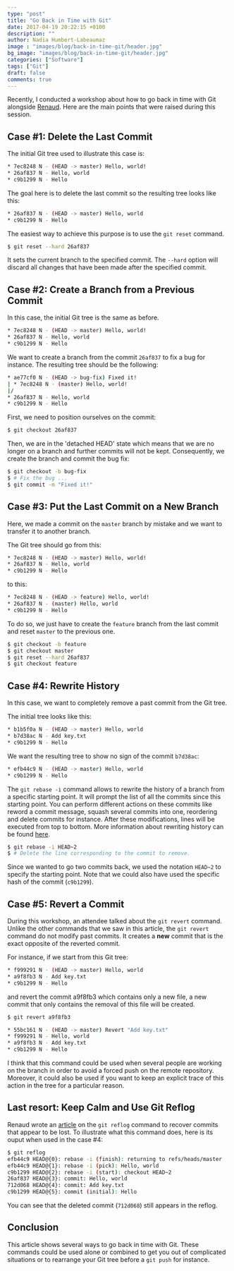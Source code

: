 ```yaml
---
type: "post"
title: "Go Back in Time with Git"
date: 2017-04-19 20:22:15 +0100
description: ""
author: Nadia Humbert-Labeaumaz
image : "images/blog/back-in-time-git/header.jpg"
bg_image: "images/blog/back-in-time-git/header.jpg"
categories: ["Software"]
tags: ["Git"]
draft: false
comments: true
---
```


Recently, I conducted a workshop about how to go back in time with Git alongside [Renaud](https://twitter.com/rnowif). Here are the main points that were raised during this session.

<!-- more -->

## Case #1: Delete the Last Commit

The initial Git tree used to illustrate this case is:

```bash
* 7ec8248 N - (HEAD -> master) Hello, world!
* 26af837 N - Hello, world
* c9b1299 N - Hello
```

The goal here is to delete the last commit so the resulting tree looks like this:

```bash
* 26af837 N - (HEAD -> master) Hello, world
* c9b1299 N - Hello
```

The easiest way to achieve this purpose is to use the `git reset` command.

```bash
$ git reset --hard 26af837
```

It sets the current branch to the specified commit. The `--hard` option will discard all changes that have been made after the specified commit.

## Case #2: Create a Branch from a Previous Commit

In this case, the initial Git tree is the same as before.

```bash
* 7ec8248 N - (HEAD -> master) Hello, world!
* 26af837 N - Hello, world
* c9b1299 N - Hello
```

We want to create a branch from the commit `26af837` to fix a bug for instance. The resulting tree should be the following:

```bash
* ae77cf0 N - (HEAD -> bug-fix) Fixed it!
| * 7ec8248 N - (master) Hello, world!
|/  
* 26af837 N - Hello, world
* c9b1299 N - Hello
```

First, we need to position ourselves on the commit:

```bash
$ git checkout 26af837
```

Then, we are in the 'detached HEAD' state which means that we are no longer on a branch and further commits will not be kept. Consequently, we create the branch and commit the bug fix:

```bash
$ git checkout -b bug-fix
$ # Fix the bug ...
$ git commit -m "Fixed it!"
```

## Case #3: Put the Last Commit on a New Branch

Here, we made a commit on the `master` branch by mistake and we want to transfer it to another branch.

The Git tree should go from this:

```bash
* 7ec8248 N - (HEAD -> master) Hello, world!
* 26af837 N - Hello, world
* c9b1299 N - Hello
```

to this:

```bash
* 7ec8248 N - (HEAD -> feature) Hello, world!
* 26af837 N - (master) Hello, world
* c9b1299 N - Hello
```

To do so, we just have to create the `feature` branch from the last commit and reset `master` to the previous one.

```bash
$ git checkout -b feature
$ git checkout master
$ git reset --hard 26af837
$ git checkout feature
```

## Case #4: Rewrite History

In this case, we want to completely remove a past commit from the Git tree.

The initial tree looks like this:

```bash
* b1b5f0a N - (HEAD -> master) Hello, world
* b7d38ac N - Add key.txt
* c9b1299 N - Hello
```

We want the resulting tree to show no sign of the commit `b7d38ac`:

```bash
* efb44c9 N - (HEAD -> master) Hello, world
* c9b1299 N - Hello
```

The `git rebase -i` command allows to rewrite the history of a branch from a specific starting point. It will prompt the list of all the commits since this starting point. You can perform different actions on these commits like reword a commit message, squash several commits into one, reordering and delete commits for instance. After these modifications, lines will be executed from top to bottom. More information about rewriting history can be found [here](https://git-scm.com/book/en/v2/Git-Tools-Rewriting-History).

```bash
$ git rebase -i HEAD~2
$ # Delete the line corresponding to the commit to remove.
```

Since we wanted to go two commits back, we used the notation `HEAD~2` to specify the starting point. Note that we could also have used the specific hash of the commit (`c9b1299`).

## Case #5: Revert a Commit

During this workshop, an attendee talked about the `git revert` command. Unlike the other commands that we saw in this article, the `git revert` command do not modify past commits. It creates a **new** commit that is the exact opposite of the reverted commit.

For instance, if we start from this Git tree:

```bash
* f999291 N - (HEAD -> master) Hello, world
* a9f8fb3 N - Add key.txt
* c9b1299 N - Hello
```

and revert the commit a9f8fb3 which contains only a new file, a new commit that only contains the removal of this file will be created.

```bash
$ git revert a9f8fb3
```

```bash
* 55bc161 N - (HEAD -> master) Revert "Add key.txt"
* f999291 N - Hello, world
* a9f8fb3 N - Add key.txt
* c9b1299 N - Hello
```

I think that this command could be used when several people are working on the branch in order to avoid a forced push on the remote repository. Moreover, it could also be used if you want to keep an explicit trace of this action in the tree for a particular reason.

## Last resort: Keep Calm and Use Git Reflog

Renaud wrote an [article](https://blog.crafties.fr/2017/04/11/git-reflog/) on the `git reflog` command to recover commits that appear to be lost. To illustrate what this command does, here is its ouput when used in the case #4:

```bash
$ git reflog
efb44c9 HEAD@{0}: rebase -i (finish): returning to refs/heads/master
efb44c9 HEAD@{1}: rebase -i (pick): Hello, world
c9b1299 HEAD@{2}: rebase -i (start): checkout HEAD~2
26af837 HEAD@{3}: commit: Hello, world
712d068 HEAD@{4}: commit: Add key.txt
c9b1299 HEAD@{5}: commit (initial): Hello
```

You can see that the deleted commit (`712d068`) still appears in the reflog.

## Conclusion

This article shows several ways to go back in time with Git. These commands could be used alone or combined to get you out of complicated situations or to rearrange your Git tree before a `git push` for instance.
